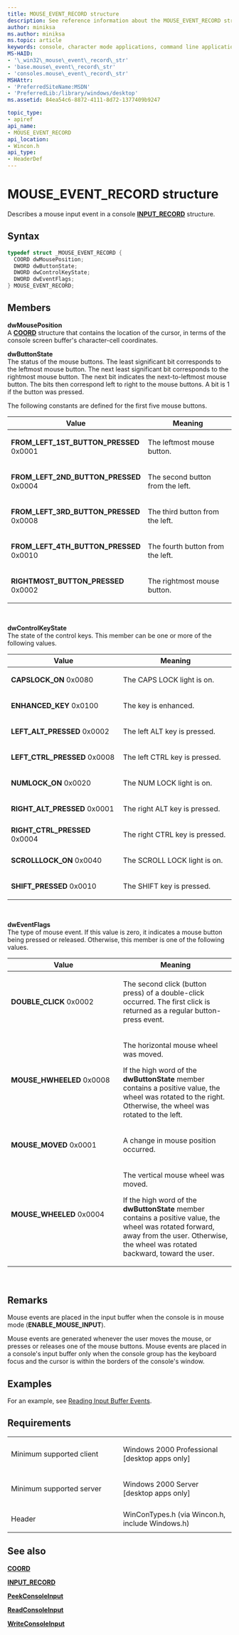 ```yaml
---
title: MOUSE_EVENT_RECORD structure
description: See reference information about the MOUSE_EVENT_RECORD structure, which describes a mouse input event in a console INPUT_RECORD structure.
author: miniksa
ms.author: miniksa
ms.topic: article
keywords: console, character mode applications, command line applications, terminal applications, console api
MS-HAID:
- '\_win32\_mouse\_event\_record\_str'
- 'base.mouse\_event\_record\_str'
- 'consoles.mouse\_event\_record\_str'
MSHAttr:
- 'PreferredSiteName:MSDN'
- 'PreferredLib:/library/windows/desktop'
ms.assetid: 84ea54c6-8872-4111-8d72-1377409b9247

topic_type:
- apiref
api_name:
- MOUSE_EVENT_RECORD
api_location:
- Wincon.h
api_type:
- HeaderDef
---
```


# MOUSE\_EVENT\_RECORD structure


Describes a mouse input event in a console [**INPUT\_RECORD**](input-record-str.md) structure.

Syntax
------

```C
typedef struct _MOUSE_EVENT_RECORD {
  COORD dwMousePosition;
  DWORD dwButtonState;
  DWORD dwControlKeyState;
  DWORD dwEventFlags;
} MOUSE_EVENT_RECORD;
```

Members
-------

**dwMousePosition**  
A [**COORD**](coord-str.md) structure that contains the location of the cursor, in terms of the console screen buffer's character-cell coordinates.

**dwButtonState**  
The status of the mouse buttons. The least significant bit corresponds to the leftmost mouse button. The next least significant bit corresponds to the rightmost mouse button. The next bit indicates the next-to-leftmost mouse button. The bits then correspond left to right to the mouse buttons. A bit is 1 if the button was pressed.

The following constants are defined for the first five mouse buttons.

<table>
<colgroup>
<col width="50%" />
<col width="50%" />
</colgroup>
<thead>
<tr class="header">
<th>Value</th>
<th>Meaning</th>
</tr>
</thead>
<tbody>
<tr class="odd">
<td><span id="FROM_LEFT_1ST_BUTTON_PRESSED"></span><span id="from_left_1st_button_pressed"></span>
<strong>FROM_LEFT_1ST_BUTTON_PRESSED</strong>
0x0001</td>
<td><p>The leftmost mouse button.</p></td>
</tr>
<tr class="even">
<td><span id="FROM_LEFT_2ND_BUTTON_PRESSED"></span><span id="from_left_2nd_button_pressed"></span>
<strong>FROM_LEFT_2ND_BUTTON_PRESSED</strong>
0x0004</td>
<td><p>The second button from the left.</p></td>
</tr>
<tr class="odd">
<td><span id="FROM_LEFT_3RD_BUTTON_PRESSED"></span><span id="from_left_3rd_button_pressed"></span>
<strong>FROM_LEFT_3RD_BUTTON_PRESSED</strong>
0x0008</td>
<td><p>The third button from the left.</p></td>
</tr>
<tr class="even">
<td><span id="FROM_LEFT_4TH_BUTTON_PRESSED"></span><span id="from_left_4th_button_pressed"></span>
<strong>FROM_LEFT_4TH_BUTTON_PRESSED</strong>
0x0010</td>
<td><p>The fourth button from the left.</p></td>
</tr>
<tr class="odd">
<td><span id="RIGHTMOST_BUTTON_PRESSED"></span><span id="rightmost_button_pressed"></span>
<strong>RIGHTMOST_BUTTON_PRESSED</strong>
0x0002</td>
<td><p>The rightmost mouse button.</p></td>
</tr>
<tr class="even">
</tr>
<tr class="odd">
</tr>
<tr class="even">
</tr>
</tbody>
</table>

 

**dwControlKeyState**  
The state of the control keys. This member can be one or more of the following values.

<table>
<colgroup>
<col width="50%" />
<col width="50%" />
</colgroup>
<thead>
<tr class="header">
<th>Value</th>
<th>Meaning</th>
</tr>
</thead>
<tbody>
<tr class="odd">
<td><span id="CAPSLOCK_ON"></span><span id="capslock_on"></span>
<strong>CAPSLOCK_ON</strong>
0x0080</td>
<td><p>The CAPS LOCK light is on.</p></td>
</tr>
<tr class="even">
<td><span id="ENHANCED_KEY"></span><span id="enhanced_key"></span>
<strong>ENHANCED_KEY</strong>
0x0100</td>
<td><p>The key is enhanced.</p></td>
</tr>
<tr class="odd">
<td><span id="LEFT_ALT_PRESSED"></span><span id="left_alt_pressed"></span>
<strong>LEFT_ALT_PRESSED</strong>
0x0002</td>
<td><p>The left ALT key is pressed.</p></td>
</tr>
<tr class="even">
<td><span id="LEFT_CTRL_PRESSED"></span><span id="left_ctrl_pressed"></span>
<strong>LEFT_CTRL_PRESSED</strong>
0x0008</td>
<td><p>The left CTRL key is pressed.</p></td>
</tr>
<tr class="odd">
<td><span id="NUMLOCK_ON"></span><span id="numlock_on"></span>
<strong>NUMLOCK_ON</strong>
0x0020</td>
<td><p>The NUM LOCK light is on.</p></td>
</tr>
<tr class="even">
<td><span id="RIGHT_ALT_PRESSED"></span><span id="right_alt_pressed"></span>
<strong>RIGHT_ALT_PRESSED</strong>
0x0001</td>
<td><p>The right ALT key is pressed.</p></td>
</tr>
<tr class="odd">
<td><span id="RIGHT_CTRL_PRESSED"></span><span id="right_ctrl_pressed"></span>
<strong>RIGHT_CTRL_PRESSED</strong>
0x0004</td>
<td><p>The right CTRL key is pressed.</p></td>
</tr>
<tr class="even">
<td><span id="SCROLLLOCK_ON"></span><span id="scrolllock_on"></span>
<strong>SCROLLLOCK_ON</strong>
0x0040</td>
<td><p>The SCROLL LOCK light is on.</p></td>
</tr>
<tr class="odd">
<td><span id="SHIFT_PRESSED"></span><span id="shift_pressed"></span>
<strong>SHIFT_PRESSED</strong>
0x0010</td>
<td><p>The SHIFT key is pressed.</p></td>
</tr>
<tr class="even">
</tr>
<tr class="odd">
</tr>
<tr class="even">
</tr>
<tr class="odd">
</tr>
<tr class="even">
</tr>
<tr class="odd">
</tr>
<tr class="even">
</tr>
</tbody>
</table>

 

**dwEventFlags**  
The type of mouse event. If this value is zero, it indicates a mouse button being pressed or released. Otherwise, this member is one of the following values.

<table>
<colgroup>
<col width="50%" />
<col width="50%" />
</colgroup>
<thead>
<tr class="header">
<th>Value</th>
<th>Meaning</th>
</tr>
</thead>
<tbody>
<tr class="odd">
<td><span id="DOUBLE_CLICK"></span><span id="double_click"></span>
<strong>DOUBLE_CLICK</strong>
0x0002</td>
<td><p>The second click (button press) of a double-click occurred. The first click is returned as a regular button-press event.</p></td>
</tr>
<tr class="even">
<td><span id="MOUSE_HWHEELED"></span><span id="mouse_hwheeled"></span>
<strong>MOUSE_HWHEELED</strong>
0x0008</td>
<td><p>The horizontal mouse wheel was moved.</p>
<p>If the high word of the <strong>dwButtonState</strong> member contains a positive value, the wheel was rotated to the right. Otherwise, the wheel was rotated to the left.</p></td>
</tr>
<tr class="odd">
<td><span id="MOUSE_MOVED"></span><span id="mouse_moved"></span>
<strong>MOUSE_MOVED</strong>
0x0001</td>
<td><p>A change in mouse position occurred.</p></td>
</tr>
<tr class="even">
<td><span id="MOUSE_WHEELED"></span><span id="mouse_wheeled"></span>
<strong>MOUSE_WHEELED</strong>
0x0004</td>
<td><p>The vertical mouse wheel was moved.</p>
<p>If the high word of the <strong>dwButtonState</strong> member contains a positive value, the wheel was rotated forward, away from the user. Otherwise, the wheel was rotated backward, toward the user.</p></td>
</tr>
<tr class="odd">
</tr>
<tr class="even">
</tr>
</tbody>
</table>

 

Remarks
-------

Mouse events are placed in the input buffer when the console is in mouse mode (**ENABLE\_MOUSE\_INPUT**).

Mouse events are generated whenever the user moves the mouse, or presses or releases one of the mouse buttons. Mouse events are placed in a console's input buffer only when the console group has the keyboard focus and the cursor is within the borders of the console's window.

Examples
--------

For an example, see [Reading Input Buffer Events](reading-input-buffer-events.md).

Requirements
------------

<table>
<colgroup>
<col width="50%" />
<col width="50%" />
</colgroup>
<tbody>
<tr class="odd">
<td><p>Minimum supported client</p></td>
<td><p>Windows 2000 Professional [desktop apps only]</p></td>
</tr>
<tr class="even">
<td><p>Minimum supported server</p></td>
<td><p>Windows 2000 Server [desktop apps only]</p></td>
</tr>
<tr class="odd">
<td><p>Header</p></td>
<td>WinConTypes.h (via Wincon.h, include Windows.h)</td>
</tr>
</tbody>
</table>

## <span id="see_also"></span>See also


[**COORD**](coord-str.md)

[**INPUT\_RECORD**](input-record-str.md)

[**PeekConsoleInput**](peekconsoleinput.md)

[**ReadConsoleInput**](readconsoleinput.md)

[**WriteConsoleInput**](writeconsoleinput.md)

 

 





